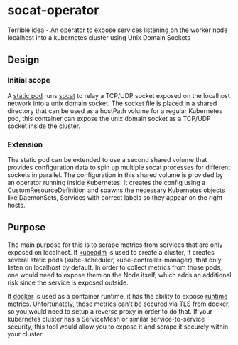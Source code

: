 # socat-operator
Terrible idea - An operator to expose services listening on the worker node localhost into a kubernetes cluster using Unix Domain Sockets

## Design
### Initial scope
A [static pod](https://kubernetes.io/docs/tasks/configure-pod-container/static-pod/) runs [socat](http://www.dest-unreach.org/socat/) to relay a TCP/UDP socket exposed on the localhost network into a unix domain socket. The socket file is placed in a shared directory that can be used as a hostPath volume for a regular Kubernetes pod, this container can expose the unix domain socket as a TCP/UDP socket inside the cluster.
### Extension
The static pod can be extended to use a second shared volume that provides configuration data to spin up multiple socat processes for different sockets in parallel.
The configuration in this shared volume is provided by an operator running inside Kubernetes. It creates the config using a CustomResourceDefinition and spawns the necessary Kubernetes objects like DaemonSets, Services with correct labels so they appear on the right hosts.

## Purpose
The main purpose for this is to scrape metrics from services that are only exposed on localhost.
If [kubeadm](https://kubernetes.io/docs/reference/setup-tools/kubeadm/kubeadm/) is used to create a cluster, it creates several static pods (kube-scheduler, kube-controller-manager), that only listen on localhost by default. In order to collect metrics from those pods, one would need to expose them on the Node itself, which adds an additional risk since the service is exposed outside.

If [docker](https://github.com/docker/docker-ce) is used as a container runtime, it has the ability to expose [runtime metrics](https://docs.docker.com/config/containers/runmetrics/). Unfortunately, those metrics can't be secured via TLS from docker, so you would need to setup a reverse proxy in order to do that. If your kubernetes cluster has a ServiceMesh or similar service-to-service security, this tool would allow you to expose it and scrape it securely within your cluster.
